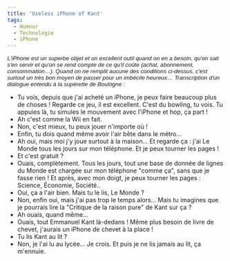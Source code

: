 ```yaml
---
title: 'Useless iPhone of Kant'
tags:
  - Humour
  - Technologie
  - iPhone
---
```


<span style="font-size: 10pt;font-weight: normal;font-family: Arial">_L'iPhone
est un superbe objet et un excellent outil quand on en a besoin, qu'on sait s'en
servir et qu'on se rend compte de ce qu'il coûte (achat, abonnement,
consommation…). Quand on ne remplit aucune des conditions ci-dessus, c'est
surtout un très bon moyen de passer pour un imbécile heureux… Transcription d'un
dialogue entendu à la supérette de Boulogne&nbsp;:_</span>

- Tu vois, depuis que j'ai acheté un iPhone, je peux faire beaucoup plus de
  choses&nbsp;! Regarde ce jeu, il est excellent. C'est du bowling, tu vois. Tu
  appuies là, tu simules le mouvement avec l'iPhone et hop, ça part&nbsp;!
- Ah c'est comme la Wii en fait.
- Non, c'est mieux, tu peux jouer n'importe où&nbsp;!
- Enfin, tu dois quand même avoir l'air bête dans le métro…
- Ah oui, mais moi j'y joue surtout à la maison… Et regarde ça&nbsp;: j'ai Le
  Monde tous les jours sur mon téléphone. Et je peux tourner les pages&nbsp;!
- Et c'est gratuit&nbsp;?
- Ouais, complètement. Tous les jours, tout une base de donnée de lignes du
  Monde est chargée sur mon téléphone "comme ça", sans que je fasse rien&nbsp;!
  Et après, avec mon doigt, je peux tourner les pages&nbsp;: Science, Économie,
  Société..
- Oui, ça a l'air bien. Mais tu le lis, Le Monde&nbsp;?
- Non, enfin oui, mais j'ai pas trop le temps alors… Mais tu imagines que je
  pourrais lire la "Critique de la raison pure" de Kant sur ça&nbsp;?
- Ah ouais, quand même…
- Ouais, tout Emmanuel Kant là-dedans&nbsp;! Même plus besoin de livre de
  chevet, j'aurais un iPhone de chevet à la place&nbsp;!
- Tu lis Kant au lit&nbsp;?
- Non, je l'ai lu au lycée… Je crois. Et puis je ne lis jamais au lit, ça
  m'ennuie.
